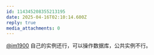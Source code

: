 ```yaml
---
id: 114345208355213195
date: 2025-04-16T02:10:14.600Z
reply: true
media_attachments: 0
---
```


[@im1900](https://mastodon.social/@im1900) 自己的实例还行，可以操作数据库，公共实例不行。

